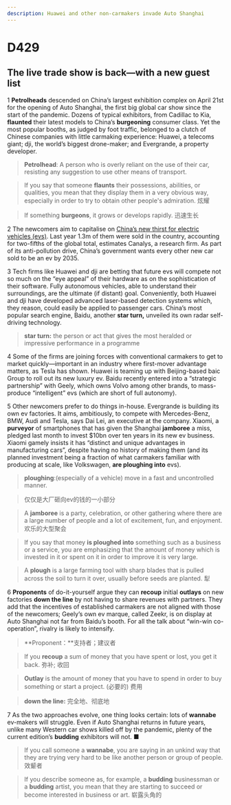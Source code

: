 ```yaml
---
description: Huawei and other non-carmakers invade Auto Shanghai
---
```


# D429 

## The live trade show is back—with a new guest list



1 **Petrolheads** descended on China’s largest exhibition complex on April 21st for the opening of Auto Shanghai, the first big global car show since the start of the pandemic. Dozens of typical exhibitors, from Cadillac to Kia, **flaunted** their latest models to China’s **burgeoning** consumer class. Yet the most popular booths, as judged by foot traffic, belonged to a clutch of Chinese companies with little carmaking experience: Huawei, a telecoms giant; dji, the world’s biggest drone-maker; and Evergrande, a property developer.

> **Petrolhead**: A person who is overly reliant on the use of their car, resisting any suggestion to use other means of transport. 

> If you say that someone **flaunts** their possessions, abilities, or qualities, you mean that they display them in a very obvious way, especially in order to try to obtain other people's admiration. 炫耀

> If something **burgeons**, it grows or develops rapidly. 迅速生长



2 The newcomers aim to capitalise on [China’s new thirst for electric vehicles (evs)](https://www.economist.com/technology-quarterly/2020/01/02/china-has-never-mastered-internal-combustion-engines). Last year 1.3m of them were sold in the country, accounting for two-fifths of the global total, estimates Canalys, a research firm. As part of its anti-pollution drive, China’s government wants every other new car sold to be an ev by 2035.



3 Tech firms like Huawei and dji are betting that future evs will compete not so much on the “eye appeal” of their hardware as on the sophistication of their software. Fully autonomous vehicles, able to understand their surroundings, are the ultimate (if distant) goal. Conveniently, both Huawei and dji have developed advanced laser-based detection systems which, they reason, could easily be applied to passenger cars. China’s most popular search engine, Baidu, another **star turn,** unveiled its own radar self-driving technology.

> **star turn:** the person or act that gives the most heralded or impressive performance in a programme



4 Some of the firms are joining forces with conventional carmakers to get to market quickly—important in an industry where first-mover advantage matters, as Tesla has shown. Huawei is teaming up with Beijing-based baic Group to roll out its new luxury ev. Baidu recently entered into a “strategic partnership” with Geely, which owns Volvo among other brands, to mass-produce “intelligent” evs (which are short of full autonomy).



5 Other newcomers prefer to do things in-house. Evergrande is building its own ev factories. It aims, ambitiously, to compete with Mercedes-Benz, BMW, Audi and Tesla, says Dai Lei, an executive at the company. Xiaomi, a **purveyor** of smartphones that has given the Shanghai **jamboree** a miss, pledged last month to invest $10bn over ten years in its new ev business. Xiaomi gamely insists it has “distinct and unique advantages in manufacturing cars”, despite having no history of making them (and its planned investment being a fraction of what carmakers familiar with producing at scale, like Volkswagen, **are ploughing into** evs).

> **ploughing**:(especially of a vehicle) move in a fast and uncontrolled manner.

> 仅仅是大厂砸向ev的钱的一小部分

> A **jamboree** is a party, celebration, or other gathering where there are a large number of people and a lot of excitement, fun, and enjoyment. 欢乐的大型聚会

> If you say that money **is ploughed into** something such as a business or a service, you are emphasizing that the amount of money which is invested in it or spent on it in order to improve it is very large.

> A **plough** is a large farming tool with sharp blades that is pulled across the soil to turn it over, usually before seeds are planted. 犁



6 **Proponents** of do-it-yourself argue they can **recoup** initial **outlays** on new factories **down the line** by not having to share revenues with partners. They add that the incentives of established carmakers are not aligned with those of the newcomers; Geely’s own ev marque, called Zeekr, is on display at Auto Shanghai not far from Baidu’s booth. For all the talk about “win-win co-operation”, rivalry is likely to intensify.

> **Proponent：**支持者；建议者

> If you **recoup** a sum of money that you have spent or lost, you get it back. 弥补; 收回

> **Outlay** is the amount of money that you have to spend in order to buy something or start a project. (必要的) 费用

> **down the line:** 完全地、彻底地



7 As the two approaches evolve, one thing looks certain: lots of **wannabe** ev-makers will struggle. Even if Auto Shanghai returns in future years, unlike many Western car shows killed off by the pandemic, plenty of the current edition’s **budding** exhibitors will not. ■

> If you call someone a **wannabe**, you are saying in an unkind way that they are trying very hard to be like another person or group of people. 效颦者

> If you describe someone as, for example, a **budding** businessman or a **budding** artist, you mean that they are starting to succeed or become interested in business or art. 崭露头角的